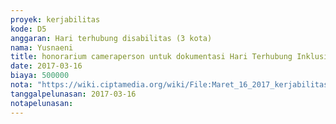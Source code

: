 ```yaml
---
proyek: kerjabilitas
kode: D5
anggaran: Hari terhubung disabilitas (3 kota)
nama: Yusnaeni
title: honorarium cameraperson untuk dokumentasi Hari Terhubung Inklusi Makassar a.n Hairuddin
date: 2017-03-16
biaya: 500000
nota: "https://wiki.ciptamedia.org/wiki/File:Maret_16_2017_kerjabilitas_D5_kameramen_neni930.jpg"
tanggalpelunasan: 2017-03-16
notapelunasan:
---
```

